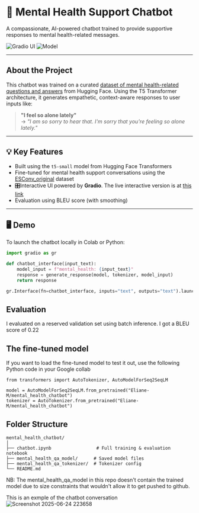 # 🧠 Mental Health Support Chatbot

A compassionate, AI-powered chatbot trained to provide supportive responses to mental health-related messages.

![Gradio UI]([https://img.shields.io/badge/UI-Gradio-blue?style=flat&logo=gradio](https://74b9d45eac235934a8.gradio.live/))
![Model]([https://img.shields.io/badge/Model-T5--small-green?style=flat&logo=huggingface](https://huggingface.co/Eliane-M/mental_health_chatbot))

---

## About the Project

This chatbot was trained on a curated [dataset of mental health-related questions and answers](https://huggingface.co/datasets/Ashokajou51/ESConv_Original) from Hugging Face. Using the T5 Transformer architecture, it generates empathetic, context-aware responses to user inputs like:

> **"I feel so alone lately"**  
> → _"I am so sorry to hear that. I'm sorry that you're feeling so alone lately."_

---

## 💡 Key Features

- Built using the `t5-small` model from Hugging Face Transformers
- Fine-tuned for mental health support conversations using the [ESConv_original](https://huggingface.co/datasets/Ashokajou51/ESConv_Original) dataset
- 🎛Interactive UI powered by **Gradio**. The live interactive version is at [this link](https://74b9d45eac235934a8.gradio.live/)
- Evaluation using BLEU score (with smoothing)
---

## 🖥️ Demo

To launch the chatbot locally in Colab or Python:

```python
import gradio as gr

def chatbot_interface(input_text):
    model_input = f"mental_health: {input_text}"
    response = generate_response(model, tokenizer, model_input)
    return response

gr.Interface(fn=chatbot_interface, inputs="text", outputs="text").launch()

```

## Evaluation

I evaluated on a reserved validation set using batch inference. I got a BLEU score of 0.22

## The fine-tuned model

If you want to load the fine-tuned model to test it out, use the following Python code in your Google collab

```
from transformers import AutoTokenizer, AutoModelForSeq2SeqLM

model = AutoModelForSeq2SeqLM.from_pretrained("Eliane-M/mental_health_chatbot")
tokenizer = AutoTokenizer.from_pretrained("Eliane-M/mental_health_chatbot")
```

## Folder Structure

```
mental_health_chatbot/
│
├── chatbot.ipynb                 # Full training & evaluation notebook
├── mental_health_qa_model/      # Saved model files
├── mental_health_qa_tokenizer/  # Tokenizer config
└── README.md                    
```

NB: The mental_health_qa_model in this repo doesn't contain the trained model due to size constraints that wouldn't allow it to get pushed to github.

This is an exmple of the chatbot conversation
![Screenshot 2025-06-24 223658](https://github.com/user-attachments/assets/3acc7434-e59f-454b-9220-c2f0961073bc)
